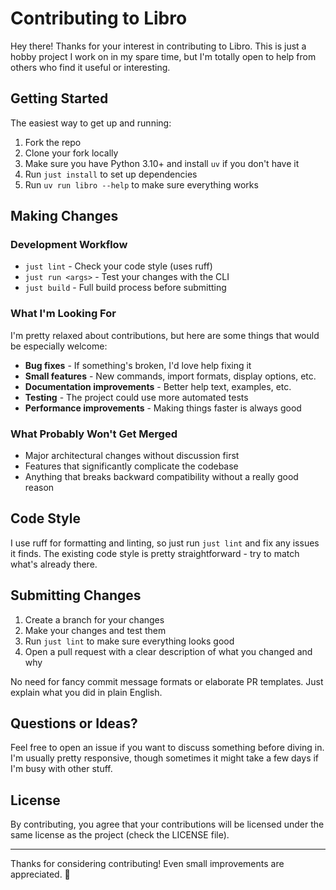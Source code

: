 # Contributing to Libro

Hey there! Thanks for your interest in contributing to Libro. This is just a hobby project I work on in my spare time, but I'm totally open to help from others who find it useful or interesting.

## Getting Started

The easiest way to get up and running:

1. Fork the repo
2. Clone your fork locally
3. Make sure you have Python 3.10+ and install `uv` if you don't have it
4. Run `just install` to set up dependencies
5. Run `uv run libro --help` to make sure everything works

## Making Changes

### Development Workflow

- `just lint` - Check your code style (uses ruff)
- `just run <args>` - Test your changes with the CLI
- `just build` - Full build process before submitting

### What I'm Looking For

I'm pretty relaxed about contributions, but here are some things that would be especially welcome:

- **Bug fixes** - If something's broken, I'd love help fixing it
- **Small features** - New commands, import formats, display options, etc.
- **Documentation improvements** - Better help text, examples, etc.
- **Testing** - The project could use more automated tests
- **Performance improvements** - Making things faster is always good

### What Probably Won't Get Merged

- Major architectural changes without discussion first
- Features that significantly complicate the codebase
- Anything that breaks backward compatibility without a really good reason

## Code Style

I use ruff for formatting and linting, so just run `just lint` and fix any issues it finds. The existing code style is pretty straightforward - try to match what's already there.

## Submitting Changes

1. Create a branch for your changes
2. Make your changes and test them
3. Run `just lint` to make sure everything looks good
4. Open a pull request with a clear description of what you changed and why

No need for fancy commit message formats or elaborate PR templates. Just explain what you did in plain English.

## Questions or Ideas?

Feel free to open an issue if you want to discuss something before diving in. I'm usually pretty responsive, though sometimes it might take a few days if I'm busy with other stuff.

## License

By contributing, you agree that your contributions will be licensed under the same license as the project (check the LICENSE file).

---

Thanks for considering contributing! Even small improvements are appreciated. 🙂